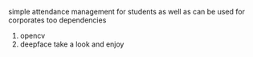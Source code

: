 simple attendance management for students as well as can be used for corporates too
dependencies 
1. opencv
2. deepface
take a look and enjoy 
